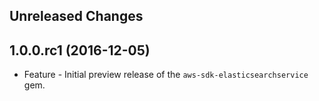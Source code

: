 Unreleased Changes
------------------

1.0.0.rc1 (2016-12-05)
------------------

* Feature - Initial preview release of the `aws-sdk-elasticsearchservice` gem.

